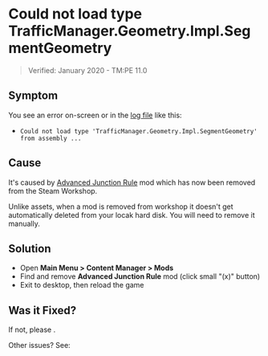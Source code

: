 # Could not load type TrafficManager.Geometry.Impl.SegmentGeometry

> Verified: January 2020 - TM:PE 11.0

## Symptom

You see an error on-screen or in the [log file](Share-your-Cities-Skylines-log-file.md) like this:

* `Could not load type 'TrafficManager.Geometry.Impl.SegmentGeometry' from assembly ...`

## Cause

It's caused by [Advanced Junction Rule](https://steamcommunity.com/sharedfiles/filedetails/?id=1647686914) mod which has
now been removed from the Steam Workshop.

Unlike assets, when a mod is removed from workshop it doesn't get automatically deleted from your locak hard disk. You
will need to remove it manually.

## Solution

* Open **Main Menu > Content Manager > Mods**
* Find and remove **Advanced Junction Rule** mod (click small "(x)" button)
* Exit to desktop, then reload the game

## Was it Fixed?

If not, please [](Report-a-Bug.md).

Other issues? See: [](Troubleshooting.md)